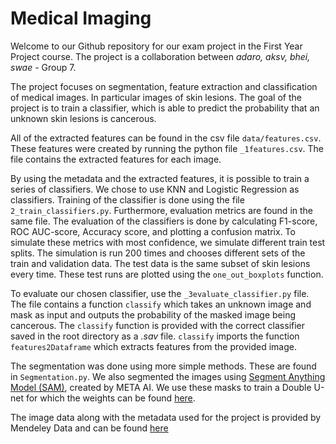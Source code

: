 # Medical Imaging 
Welcome to our Github repository for our exam project in the First Year Project course. The project is a collaboration between *adaro, aksv, bhei, swae* - Group 7. 

The project focuses on segmentation, feature extraction and classification of medical images. In particular images of skin lesions. The goal of the project is to train a classifier, which is able to predict the probability that an unknown skin lesions is cancerous.

All of the extracted features can be found in the csv file `data/features.csv`. These features were created by running the python file `_1features.csv`. The file contains the extracted features for each image. 

By using the metadata and the extracted features, it is possible to train a series of classifiers. We chose to use KNN and Logistic Regression as classifiers. Training of the classifier is done using the file `2_train_classifiers.py`. Furthermore, evaluation metrics are found in the same file. The evaluation of the classifiers is done by calculating F1-score, ROC AUC-score, Accuracy score, and plotting a confusion matrix. To simulate these metrics with most confidence, we simulate different train test splits. The simulation is run 200 times and chooses different sets of the train and validation data. The test data is the same subset of skin lesions every time. These test runs are plotted using the `one_out_boxplots` function. 

To evaluate our chosen classifier, use the `_3evaluate_classifier.py` file. The file contains a function `classify` which takes an unknown image and mask as input and outputs the probability of the masked image being cancerous. The `classify` function is provided with the correct classifier saved in the root directory as a *.sav* file. `classify` imports the function `features2Dataframe` which extracts features from the provided image. 

The segmentation was done using more simple methods. These are found in `Segmentation.py`. We also segmented the images using [Segment Anything Model (SAM)](https://github.com/facebookresearch/segment-anything), created by META AI. We use these masks to train a Double U-net for which the weights can be found [here](https://ituniversity-my.sharepoint.com/:u:/g/personal/bhei_itu_dk/ETkirLYEekxPsxYCE2tZB3MBPt-1wYTPqe3s8Wc5v8FGZw?e=ehOf72).

The image data along with the metadata used for the project is provided by Mendeley Data and can be found [here](https://data.mendeley.com/datasets/zr7vgbcyr2/)
